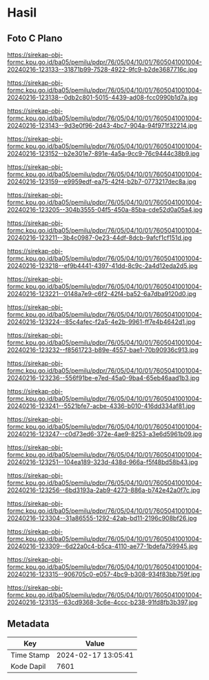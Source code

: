 # Hasil

## Foto C Plano

https://sirekap-obj-formc.kpu.go.id/ba05/pemilu/pdpr/76/05/04/10/01/7605041001004-20240216-123133--31871b99-7528-4922-9fc9-b2de3687716c.jpg

https://sirekap-obj-formc.kpu.go.id/ba05/pemilu/pdpr/76/05/04/10/01/7605041001004-20240216-123138--0db2c801-5015-4439-ad08-fcc0990b1d7a.jpg

https://sirekap-obj-formc.kpu.go.id/ba05/pemilu/pdpr/76/05/04/10/01/7605041001004-20240216-123143--9d3e0f96-2d43-4bc7-904a-94f971f32214.jpg

https://sirekap-obj-formc.kpu.go.id/ba05/pemilu/pdpr/76/05/04/10/01/7605041001004-20240216-123152--b2e301e7-891e-4a5a-9cc9-76c9444c38b9.jpg

https://sirekap-obj-formc.kpu.go.id/ba05/pemilu/pdpr/76/05/04/10/01/7605041001004-20240216-123159--e9959edf-ea75-42f4-b2b7-0773217dec8a.jpg

https://sirekap-obj-formc.kpu.go.id/ba05/pemilu/pdpr/76/05/04/10/01/7605041001004-20240216-123205--304b3555-04f5-450a-85ba-cde52d0a05a4.jpg

https://sirekap-obj-formc.kpu.go.id/ba05/pemilu/pdpr/76/05/04/10/01/7605041001004-20240216-123211--3b4c0987-0e23-44df-8dcb-9afcf1cf151d.jpg

https://sirekap-obj-formc.kpu.go.id/ba05/pemilu/pdpr/76/05/04/10/01/7605041001004-20240216-123218--ef9b4441-4397-41dd-8c9c-2a4d12eda2d5.jpg

https://sirekap-obj-formc.kpu.go.id/ba05/pemilu/pdpr/76/05/04/10/01/7605041001004-20240216-123221--0148a7e9-c6f2-42f4-ba52-6a7dba9120d0.jpg

https://sirekap-obj-formc.kpu.go.id/ba05/pemilu/pdpr/76/05/04/10/01/7605041001004-20240216-123224--85c4afec-f2a5-4e2b-9961-ff7e4b4642d1.jpg

https://sirekap-obj-formc.kpu.go.id/ba05/pemilu/pdpr/76/05/04/10/01/7605041001004-20240216-123232--f8561723-b89e-4557-bae1-70b90936c913.jpg

https://sirekap-obj-formc.kpu.go.id/ba05/pemilu/pdpr/76/05/04/10/01/7605041001004-20240216-123236--556f91be-e7ed-45a0-9ba4-65eb46aad1b3.jpg

https://sirekap-obj-formc.kpu.go.id/ba05/pemilu/pdpr/76/05/04/10/01/7605041001004-20240216-123241--5521bfe7-acbe-4336-b010-416dd334af81.jpg

https://sirekap-obj-formc.kpu.go.id/ba05/pemilu/pdpr/76/05/04/10/01/7605041001004-20240216-123247--c0d73ed6-372e-4ae9-8253-a3e6d5961b09.jpg

https://sirekap-obj-formc.kpu.go.id/ba05/pemilu/pdpr/76/05/04/10/01/7605041001004-20240216-123251--104ea189-323d-438d-966a-f5f48bd58b43.jpg

https://sirekap-obj-formc.kpu.go.id/ba05/pemilu/pdpr/76/05/04/10/01/7605041001004-20240216-123256--6bd3193a-2ab9-4273-886a-b742e42a0f7c.jpg

https://sirekap-obj-formc.kpu.go.id/ba05/pemilu/pdpr/76/05/04/10/01/7605041001004-20240216-123304--31a86555-1292-42ab-bd11-2196c908bf26.jpg

https://sirekap-obj-formc.kpu.go.id/ba05/pemilu/pdpr/76/05/04/10/01/7605041001004-20240216-123309--6d22a0c4-b5ca-4110-ae77-1bdefa759945.jpg

https://sirekap-obj-formc.kpu.go.id/ba05/pemilu/pdpr/76/05/04/10/01/7605041001004-20240216-123315--906705c0-e057-4bc9-b308-934f83bb759f.jpg

https://sirekap-obj-formc.kpu.go.id/ba05/pemilu/pdpr/76/05/04/10/01/7605041001004-20240216-123135--63cd9368-3c6e-4ccc-b238-91fd8fb3b397.jpg


## Metadata

| Key        | Value               |
| ---------- | ------------------- |
| Time Stamp | 2024-02-17 13:05:41 |
| Kode Dapil | 7601                |



